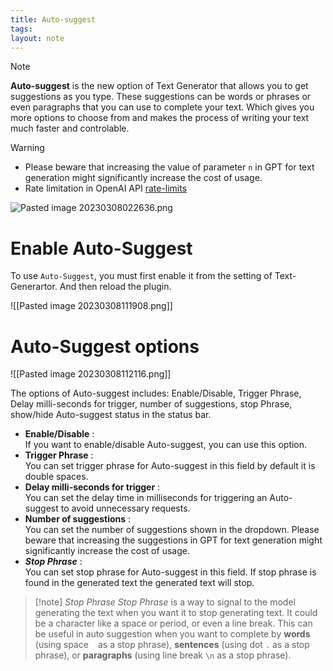 ```yaml
---
title: Auto-suggest
tags: 
layout: note 
---
```

> [!note]
> **Auto-suggest** is the new option of Text Generator that allows you to get suggestions as you type. These suggestions can be words or phrases or even paragraphs that you can use to complete your text. Which gives you more options to choose from and makes the process of writing your text much faster and controlable.


> [!warning]
> -   Please beware that increasing the value of parameter `n` in GPT for text generation might significantly increase the cost of usage.
> -   Rate limitation in OpenAI API [rate-limits](https://platform.openai.com/docs/guides/rate-limits/overview)

![Pasted image 20230308022636.png](https://user-images.githubusercontent.com/9850722/222774001-8da26c8c-df75-4d0d-a69d-5fcac04c7f2b.gif)
# Enable Auto-Suggest

To use `Auto-Suggest`, you must first enable it from the setting of Text-Generartor. And then reload the plugin.  


![[Pasted image 20230308111908.png]]
# Auto-Suggest options
![[Pasted image 20230308112116.png]]

The options of Auto-suggest includes: Enable/Disable, Trigger Phrase, Delay milli-seconds for trigger, number of suggestions, stop Phrase, show/hide Auto-suggest status in the status bar. 
* **Enable/Disable** :  
If you want to enable/disable Auto-suggest, you can use this option. 
* **Trigger Phrase** :  
You can set trigger phrase for Auto-suggest in this field by default it is double spaces. 
* **Delay milli-seconds for trigger** :  
You can set the delay time in milliseconds for triggering an Auto-suggest to avoid unnecessary requests. 
* **Number of suggestions** :  
You can set the number of suggestions shown in the dropdown. Please beware that increasing the suggestions in GPT for text generation might significantly increase the cost of usage. 
* ***Stop Phrase*** :  
You can set stop phrase for Auto-suggest in this field. If stop phrase is found in the generated text the generated text will stop. 

> [!note] *Stop Phrase*
*Stop Phrase* is a way to signal to the model generating the text when you want it to stop generating text. It could be a character like a space or period, or even a line break. This can be useful in auto suggestion when you want to complete by **words** (using space ` ` as a stop phrase), **sentences** (using dot `.` as a stop phrase), or **paragraphs** (using line break `\n` as a stop phrase).


